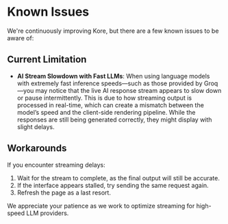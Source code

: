 # Known Issues

We're continuously improving Kore, but there are a few known issues to be aware of:

## Current Limitation

- **AI Stream Slowdown with Fast LLMs**: When using language models with extremely fast inference speeds—such as those provided by Groq—you may notice that the live AI response stream appears to slow down or pause intermittently. This is due to how streaming output is processed in real-time, which can create a mismatch between the model’s speed and the client-side rendering pipeline. While the responses are still being generated correctly, they might display with slight delays.

## Workarounds

If you encounter streaming delays:

1. Wait for the stream to complete, as the final output will still be accurate.
2. If the interface appears stalled, try sending the same request again.
3. Refresh the page as a last resort.

We appreciate your patience as we work to optimize streaming for high-speed LLM providers.
